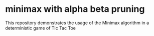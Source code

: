 # minimax with alpha beta pruning
 This repository demonstrates the usage of the Minimax algorithm in a deterministic game of Tic Tac Toe
